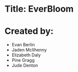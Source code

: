 # Title: EverBloom

# Created by:

- Evan Berlin
- Jaden McIlhenny
- Elizabeth Daly
- Pine Gragg
- Jude Denton